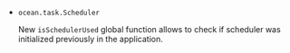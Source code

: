 * `ocean.task.Scheduler`

  New `isSchedulerUsed` global function allows to check if scheduler was
  initialized previously in the application.
